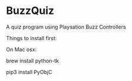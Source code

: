 # BuzzQuiz
A quiz program using Playsation Buzz Controllers



Things to install first:

On Mac osx:

brew install python-tk

pip3 install PyObjC